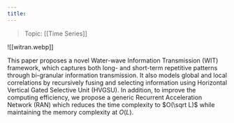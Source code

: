 ```yaml
---
title:
---
```

> Topic: [[Time Series]]

![[witran.webp]]

This paper proposes a novel Water-wave Information Transmission (WIT) framework, which captures both long- and short-term repetitive patterns through bi-granular information transmission. It also models global and local correlations by recursively fusing and selecting information using Horizontal Vertical Gated Selective Unit (HVGSU). In addition, to improve the computing efficiency, we propose a generic Recurrent Acceleration Network (RAN) which reduces the time complexity to $O(\sqrt L)$ while maintaining the memory complexity at $O(L)$.